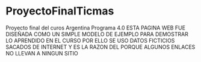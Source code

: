 # ProyectoFinalTicmas
Proyecto final del curos Argentina Programa 4.0
ESTA PAGINA WEB FUE DISEÑADA COMO UN SIMPLE MODELO DE EJEMPLO PARA DEMOSTRAR LO APRENDIDO EN EL CURSO POR ELLO SE USO DATOS FICTICIOS SACADOS DE INTERNET Y ES LA RAZON DEL PORQUE ALGUNOS ENLACES NO LLEVAN A NINGUN SITIO
